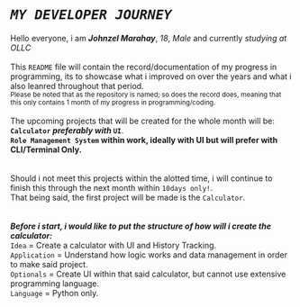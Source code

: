 # _`MY DEVELOPER JOURNEY`_

Hello everyone, i am **_Johnzel Marahay_**, _18_, _Male_ and currently _studying at OLLC_\
\
This `README` file will contain the record/documentation of my progress in programming, its to showcase what i improved on over the years and what i also leanred throughout that period.\
<sup>Please be noted that as the repository is named; so does the record does, meaning that this only contains 1 month of my progress in programming/coding.</sup>\
\
The upcoming projects that will be created for the whole month will be:\
**`Calculator` _preferably with_ `UI`**.\
**`Role Management System` within work, ideally with UI but will prefer with CLI/Terminal Only.**\
\
\
Should i not meet this projects within the alotted time, i will continue to finish this through the next month within `10days only!`.\
That being said, the first project will be made is the `Calculator`.\
\
\
***Before i start, i would like to put the structure of how will i create the calculator:***\
`Idea` = Create a calculator with UI and History Tracking.\
`Application` = Understand how logic works and data management in order to make said project.\
`Optionals` = Create UI within that said calculator, but cannot use extensive programming language.\
`Language` = Python only.